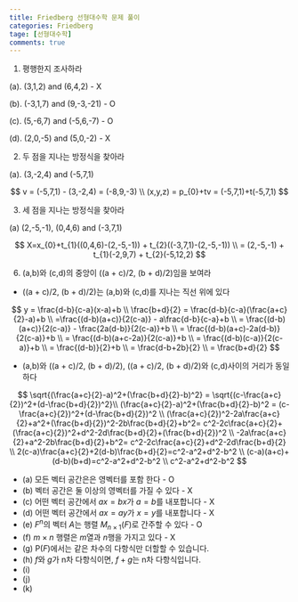 ```yaml
---
title: Friedberg 선형대수학 문제 풀이
categories: Friedberg
tage: [선형대수학]
comments: true
---
```


1. 평행한지 조사하라

(a). (3,1,2) and (6,4,2) - X 

(b). (-3,1,7) and (9,-3,-21) - O

(c). (5,-6,7) and (-5,6,-7) - O

(d). (2,0,-5) and (5,0,-2) - X

2. 두 점을 지나는 방정식을 찾아라

(a). (3,-2,4) and (-5,7,1)

$$
v = (-5,7,1) - (3,-2,4) = (-8,9,-3) \\
(x,y,z) = p_{0}+tv = (-5,7,1)+t(-5,7,1)
$$

3. 세 점을 지나는 방정식을 찾아라

(a) (2,-5,-1), (0,4,6) and (-3,7,1)

$$
X=x_{0}+t_{1}((0,4,6)-(2,-5,-1)) + t_{2}((-3,7,1)-(2,-5,-1)) \\ = (2,-5,-1) + t_{1}(-2,9,7) + t_{2}(-5,12,2)
$$

6. (a,b)와 (c,d)의 중앙이 ((a + c)/2, (b + d)/2)임을 보여라

* ((a + c)/2, (b + d)/2)는 (a,b)와 (c,d)를 지나는 직선 위에 있다

$$
y = \frac{d-b}{c-a}(x-a)+b \\
\frac{b+d}{2} = \frac{d-b}{c-a}(\frac{a+c}{2}-a)+b \\
=\frac{(d-b)(a+c)}{2(c-a)} - a\frac{d-b}{c-a}+b \\
= \frac{(d-b)(a+c)}{2(c-a)} - \frac{2a(d-b)}{2(c-a)}+b \\
= \frac{(d-b)(a+c)-2a(d-b)}{2(c-a)}+b \\
= \frac{(d-b)(a+c-2a)}{2(c-a)}+b \\
= \frac{(d-b)(c-a)}{2(c-a)}+b \\
= \frac{(d-b)}{2}+b \\
= \frac{d-b+2b}{2} \\
= \frac{b+d}{2}
$$

* (a,b)와 ((a + c)/2, (b + d)/2), ((a + c)/2, (b + d)/2)와 (c,d)사이의 거리가 동일하다

$$
\sqrt{(\frac{a+c}{2}-a)^2+(\frac{b+d}{2}-b)^2} = \sqrt{(c-\frac{a+c}{2})^2+(d-\frac{b+d}{2})^2}\\
(\frac{a+c}{2}-a)^2+(\frac{b+d}{2}-b)^2 = (c-\frac{a+c}{2})^2+(d-\frac{b+d}{2})^2 \\
(\frac{a+c}{2})^2-2a\frac{a+c}{2}+a^2+(\frac{b+d}{2})^2-2b\frac{b+d}{2}+b^2=
c^2-2c\frac{a+c}{2}+(\frac{a+c}{2})^2+d^2-2d\frac{b+d}{2}+(\frac{b+d}{2})^2 \\
-2a\frac{a+c}{2}+a^2-2b\frac{b+d}{2}+b^2=
c^2-2c\frac{a+c}{2}+d^2-2d\frac{b+d}{2} \\
2(c-a)\frac{a+c}{2}+2(d-b)\frac{b+d}{2}=c^2-a^2+d^2-b^2 \\
(c-a)(a+c)+(d-b)(b+d)=c^2-a^2+d^2-b^2 \\
c^2-a^2+d^2-b^2
$$


* (a) 모든 벡터 공간은은 영벡터를 포함 한다 - O
* (b) 벡터 공간은 둘 이상의 영벡터를 가질 수 있다 - X
* (c) 어떤 벡터 공간에서 $ax=bx$가 $a=b$를 내포합니다 - X
* (d) 어떤 벡터 공간에서 $ax=ay$가 $x=y$를 내포합니다 - X
* (e) $F^n$의 벡터 $A$는 행렬 $M_{n\times1}(F)$로 간주할 수 있다 - O
* (f) $m\times n$ 행렬은 $m$열과 $n$행을 가지고 있다 - X
* (g) P$(F)$에서는 같은 차수의 다항식만 더할할 수 있습니다.
* (h) $f$와 $g$가 n차 다항식이면, $f+g$는 n차 다항식입니다.
* (i) 
* (j)
* (k)